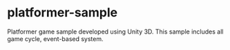 # platformer-sample
Platformer game sample developed using Unity 3D. This sample includes all game cycle, event-based system.
